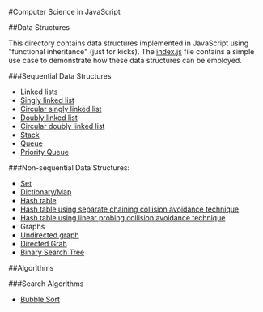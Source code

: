 #Computer Science in JavaScript

##Data Structures

This directory contains data structures implemented in JavaScript using "functional inheritance" (just for kicks). The [index.js](./data-structures/index.js) file contains a simple use case to demonstrate how these data structures can be employed.

###Sequential Data Structures
 + Linked lists  
  + [Singly linked list](./data-structures/linkedList.js)
  + [Circular singly linked list](./data-structures/circularLinkedList.js)
  + [Doubly linked list](./data-structures/doublyLinkedList.js)
  + [Circular doubly linked list](./circularDoublyLinkedList.js)  
 + [Stack](./data-structures/stack.js)
 + [Queue](./data-structures/queue.js)  
  + [Priority Queue](./data-structures/priorityQueue.jsdata-structures/)

###Non-sequential Data Structures:
 + [Set](./data-structures/set.js)
 + [Dictionary/Map](./data-structures/dictionary.js)
 + [Hash table](./data-structures/hashTable.js)  
  + [Hash table using separate chaining collision avoidance technique](./data-structures/hashTable_separateChaining.js)
  + [Hash table using linear probing collision avoidance technique](./data-structures/hashTable_linearProbing.js)
 + Graphs  
  + [Undirected graph](./data-structures/graph.js)
  + [Directed Grah](./data-structures/directedGraph.js)
  + [Binary Search Tree](./data-structures/binarySearchTree.js)

##Algorithms

###Search Algorithms
 + [Bubble Sort](.algorithms/bubbleSort.js)
